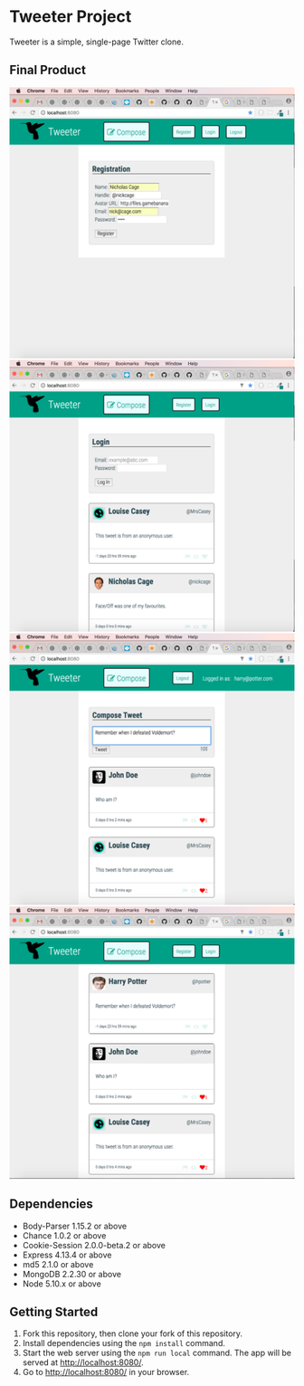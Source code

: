 # Tweeter Project

Tweeter is a simple, single-page Twitter clone.

## Final Product

!["Registration form"](https://github.com/vdutz/tweetr/blob/master/docs/registration-form.png?raw=true)
!["Login form"](https://github.com/vdutz/tweetr/blob/master/docs/login-form.png?raw=true)
!["Composing a post"](https://github.com/vdutz/tweetr/blob/master/docs/composing-tweet.png?raw=true)
!["Browsing view"](https://github.com/vdutz/tweetr/blob/master/docs/browse-view.png?raw=true)


## Dependencies

- Body-Parser 1.15.2 or above
- Chance 1.0.2 or above
- Cookie-Session 2.0.0-beta.2 or above
- Express 4.13.4 or above
- md5 2.1.0 or above
- MongoDB 2.2.30 or above
- Node 5.10.x or above

## Getting Started

1. Fork this repository, then clone your fork of this repository.
2. Install dependencies using the `npm install` command.
3. Start the web server using the `npm run local` command. The app will be served at <http://localhost:8080/>.
4. Go to <http://localhost:8080/> in your browser.